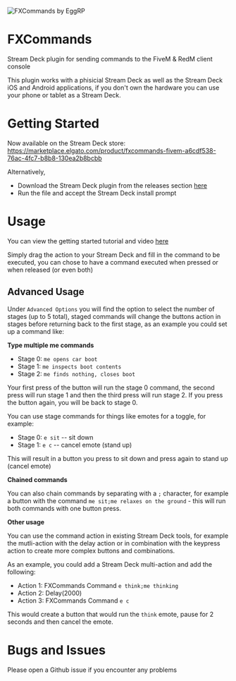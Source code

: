 ![FXCommands by EggRP](https://i.imgur.com/Uk1afn1.png 'FXCommands')

# FXCommands

Stream Deck plugin for sending commands to the FiveM & RedM client console

This plugin works with a phisicial Stream Deck as well as the Stream Deck iOS and Android applications, if you don't own the hardware you can use your phone or tablet as a Stream Deck.

# Getting Started

Now available on the Stream Deck store: https://marketplace.elgato.com/product/fxcommands-fivem-a6cdf538-76ac-4fc7-b8b8-130ea2b8bcbb

Alternatively,
- Download the Stream Deck plugin from the releases section [here](https://github.com/EggRP/fxcommands/releases/)
- Run the file and accept the Stream Deck install prompt

# Usage

You can view the getting started tutorial and video [here](https://egg-rp.com/streamdeck/)

Simply drag the action to your Stream Deck and fill in the command to be executed, you can chose to have a command executed when pressed or when released (or even both)

## Advanced Usage

Under `Advanced Options` you will find the option to select the number of stages (up to 5 total), staged commands will change the buttons action in stages before returning back to the first stage, as an example you could set up a command like:

**Type multiple me commands**

- Stage 0: `me opens car boot`
- Stage 1: `me inspects boot contents`
- Stage 2: `me finds nothing, closes boot`

Your first press of the button will run the stage 0 command, the second press will run stage 1 and then the third press will run stage 2. If you press the button again, you will be back to stage 0.

You can use stage commands for things like emotes for a toggle, for example:

- Stage 0: `e sit` -- sit down
- Stage 1: `e c` -- cancel emote (stand up)

This will result in a button you press to sit down and press again to stand up (cancel emote)

**Chained commands**

You can also chain commands by separating with a `;` character, for example a button with the command `me sit;me relaxes on the ground` - this will run both commands with one button press.

**Other usage**

You can use the command action in existing Stream Deck tools, for example the mutli-action with the delay action or in combination with the keypress action to create more complex buttons and combinations.

As an example, you could add a Stream Deck multi-action and add the following:

- Action 1: FXCommands Command `e think;me thinking`
- Action 2: Delay(2000)
- Action 3: FXCommands Command `e c`

This would create a button that would run the `think` emote, pause for 2 seconds and then cancel the emote.

# Bugs and Issues

Please open a Github issue if you encounter any problems
